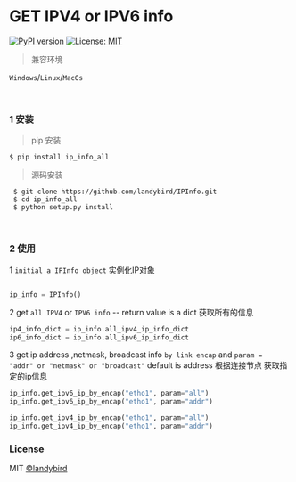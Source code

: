 # GET IPV4 or IPV6 info 

[![PyPI version](https://badge.fury.io/py/hot-magnet.svg)](https://pypi.org/project/hot-magnet/) [![License: MIT](https://img.shields.io/badge/License-MIT-yellow.svg)](https://opensource.org/licenses/MIT)


> 兼容环境

`Windows`/`Linux`/`MacOs`

<br>

### 1 安装

> pip 安装
```
$ pip install ip_info_all
```

> 源码安装
```
 $ git clone https://github.com/landybird/IPInfo.git
 $ cd ip_info_all
 $ python setup.py install
 ```

<br>

### 2 使用


1 `initial a IPInfo object` 实例化IP对象

```python

ip_info = IPInfo()
```

2 get `all IPV4` or `IPV6 info` --  return value is a dict 获取所有的信息

```python
ip4_info_dict = ip_info.all_ipv4_ip_info_dict
ip6_info_dict = ip_info.all_ipv6_ip_info_dict

```

3 get ip address ,netmask, broadcast info `by link encap` and `param = "addr" or "netmask" or "broadcast"` default is address  根据连接节点 获取指定的ip信息

```python
ip_info.get_ipv6_ip_by_encap("etho1", param="all")
ip_info.get_ipv6_ip_by_encap("etho1", param="addr")

ip_info.get_ipv4_ip_by_encap("etho1", param="all")
ip_info.get_ipv4_ip_by_encap("etho1", param="addr")
```





### License

MIT [©landybird](https://github.com/landybird)
